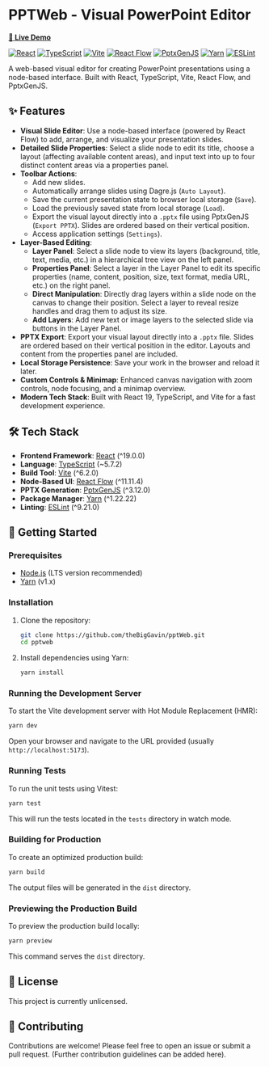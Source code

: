 # PPTWeb - Visual PowerPoint Editor

**[🚀 Live Demo](https://thebiggavin.github.io/pptWeb/)**

[![React](https://img.shields.io/badge/React-^19.0.0-blue?logo=react)](https://reactjs.org/)
[![TypeScript](https://img.shields.io/badge/TypeScript-~5.7.2-blue?logo=typescript)](https://www.typescriptlang.org/)
[![Vite](https://img.shields.io/badge/Vite-^6.2.0-yellow?logo=vite)](https://vitejs.dev/)
[![React Flow](https://img.shields.io/badge/React_Flow-^11.11.4-orange)](https://reactflow.dev/)
[![PptxGenJS](https://img.shields.io/badge/PptxGenJS-^3.12.0-red)](https://gitbrent.github.io/PptxGenJS/)
[![Yarn](https://img.shields.io/badge/Yarn-^1.22.22-blue?logo=yarn)](https://yarnpkg.com/)
[![ESLint](https://img.shields.io/badge/ESLint-^9.21.0-purple?logo=eslint)](https://eslint.org/)

A web-based visual editor for creating PowerPoint presentations using a node-based interface. Built with React, TypeScript, Vite, React Flow, and PptxGenJS.

## ✨ Features

- **Visual Slide Editor**: Use a node-based interface (powered by React Flow) to add, arrange, and visualize your presentation slides.
- **Detailed Slide Properties**: Select a slide node to edit its title, choose a layout (affecting available content areas), and input text into up to four distinct content areas via a properties panel.
- **Toolbar Actions**:
  - Add new slides.
  - Automatically arrange slides using Dagre.js (`Auto Layout`).
  - Save the current presentation state to browser local storage (`Save`).
  - Load the previously saved state from local storage (`Load`).
  - Export the visual layout directly into a `.pptx` file using PptxGenJS (`Export PPTX`). Slides are ordered based on their vertical position.
  - Access application settings (`Settings`).
- **Layer-Based Editing**:
  - **Layer Panel**: Select a slide node to view its layers (background, title, text, media, etc.) in a hierarchical tree view on the left panel.
  - **Properties Panel**: Select a layer in the Layer Panel to edit its specific properties (name, content, position, size, text format, media URL, etc.) on the right panel.
  - **Direct Manipulation**: Directly drag layers within a slide node on the canvas to change their position. Select a layer to reveal resize handles and drag them to adjust its size.
  - **Add Layers**: Add new text or image layers to the selected slide via buttons in the Layer Panel.
- **PPTX Export**: Export your visual layout directly into a `.pptx` file. Slides are ordered based on their vertical position in the editor. Layouts and content from the properties panel are included.
- **Local Storage Persistence**: Save your work in the browser and reload it later.
- **Custom Controls & Minimap**: Enhanced canvas navigation with zoom controls, node focusing, and a minimap overview.
- **Modern Tech Stack**: Built with React 19, TypeScript, and Vite for a fast development experience.

## 🛠️ Tech Stack

- **Frontend Framework**: [React](https://reactjs.org/) (^19.0.0)
- **Language**: [TypeScript](https://www.typescriptlang.org/) (~5.7.2)
- **Build Tool**: [Vite](https://vitejs.dev/) (^6.2.0)
- **Node-Based UI**: [React Flow](https://reactflow.dev/) (^11.11.4)
- **PPTX Generation**: [PptxGenJS](https://gitbrent.github.io/PptxGenJS/) (^3.12.0)
- **Package Manager**: [Yarn](https://yarnpkg.com/) (^1.22.22)
- **Linting**: [ESLint](https://eslint.org/) (^9.21.0)

## 🚀 Getting Started

### Prerequisites

- [Node.js](https://nodejs.org/) (LTS version recommended)
- [Yarn](https://yarnpkg.com/getting-started/install) (v1.x)

### Installation

1.  Clone the repository:
    ```bash
    git clone https://github.com/theBigGavin/pptWeb.git
    cd pptweb
    ```
2.  Install dependencies using Yarn:
    ```bash
    yarn install
    ```

### Running the Development Server

To start the Vite development server with Hot Module Replacement (HMR):

```bash
yarn dev
```

Open your browser and navigate to the URL provided (usually `http://localhost:5173`).

### Running Tests

To run the unit tests using Vitest:

```bash
yarn test
```

This will run the tests located in the `tests` directory in watch mode.

### Building for Production

To create an optimized production build:

```bash
yarn build
```

The output files will be generated in the `dist` directory.

### Previewing the Production Build

To preview the production build locally:

```bash
yarn preview
```

This command serves the `dist` directory.

## 📄 License

This project is currently unlicensed.

## 🙏 Contributing

Contributions are welcome! Please feel free to open an issue or submit a pull request. (Further contribution guidelines can be added here).
